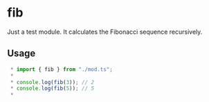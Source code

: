 # fib

Just a test module. It calculates the Fibonacci sequence recursively.

## Usage

```ts
 * import { fib } from "./mod.ts";
 *
 * console.log(fib(3)); // 2
 * console.log(fib(5)); // 5
 * 
```

